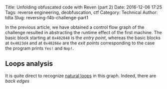 Title: Unfolding obfuscated code with Reven (part 2)
Date: 2016-12-06 17:25
Tags: reverse engineering, deobfuscation, ctf
Category: Technical
Author: tdta
Slug: reversing-f4b-challenge-part1

  In the previous article, we have obtained a control flow graph of the challenge resulted in abstracting the runtime effect of the first machine. The basic block starting at `0x402048` is the *entry point*, whereas the basic blocks at `0x4023d4` and at `0x40266e` are the *exit points* corresponding to the case the program prints `Yes!` and `Nop!`.

## Loops analysis ##

  It is quite direct to recognize [natural loops][1] in this graph. Indeed, there are *back edges* 

[1]: sdfds "sdf"

